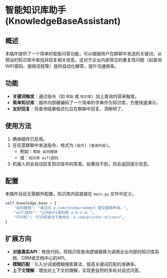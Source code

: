 # 智能知识库助手 (KnowledgeBaseAssistant)

## 概述

本插件提供了一个简单的智能问答功能，可以根据用户在群聊中发送的关键词，从预设的知识库中查找并回复相关信息。这对于企业内部常见的重复性问题（如查询WIFI密码、报销流程等）提供自动化解答，提升沟通效率。

## 功能

- **关键词触发**：通过指令（如 `帮助` 或 `知识库`）加上查询内容来触发。
- **简单知识库**：插件内部硬编码了一个简单的字典作为知识库，方便快速演示。
- **友好回复**：将查询结果格式化后在群聊中回复，清晰明了。

## 使用方法

1.  确保插件已启用。
2.  在任意群聊中发送指令，格式为 `[指令] [查询内容]`。
    -   例如：`帮助 如何报销`
    -   或：`知识库 wifi密码`
3.  机器人将会自动回复知识库中的答案。如果找不到，则会返回提示信息。

## 配置

本插件目前无需额外配置，知识库内容直接在 `main.py` 文件中定义。

```python
self.knowledge_base = {
    "如何报销": "请访问 a.com/reimbursement 提交报销申请。",
    "wifi密码": "公司WiFi密码是 a-b-c-d。",
    "打印机": "打印机驱动下载地址：a.com/printer-drivers",
}
```

## 扩展方向

- **对接真实API**：修改代码，将知识库查询逻辑替换为调用企业内部的知识库系统、CRM或文档中心的API。
- **模糊匹配**：引入分词或模糊搜索算法，提高关键词匹配的准确率。
- **上下文理解**：增加对上下文的理解，实现更自然的多轮对话式问答。